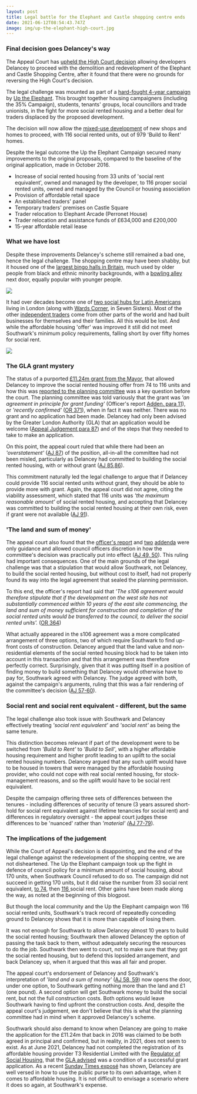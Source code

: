 ```yaml
---
layout: post
title: Legal battle for the Elephant and Castle shopping centre ends
date: 2021-06-12T08:54:43.747Z
image: img/up-the-elephant-high-court.jpg
---
```

### Final decision goes Delancey's way

The Appeal Court has [upheld the High Court decision](https://www.bailii.org/ew/cases/EWCA/Civ/2021/827.html) allowing developers Delancey to proceed with the demolition and redevelopment of the Elephant and Castle Shopping Centre, after it found that there were no grounds for reversing the High Court's decision.

The legal challenge was mounted as part of a [hard-fought 4-year campaign](https://www.35percent.org/shopping-centre-closes-but-campaign-for-traders-continues/) by [Up the Elephant](https://twitter.com/UpTheElephant_/status/1398978498740604929?s=09).  This brought together housing campaigners (including the 35% Campaign), students, tenants' groups, local councillors and trade unionists, in the fight for more social rented housing and a better deal for traders displaced by the proposed development.

The decision will now allow the [mixed-use development](https://www.elephantandcastle.org.uk/overview-of-the-plans) of new shops and homes to proceed, with 116 social rented units, out of 979 'Build to Rent' homes.

Despite the legal outcome the Up the Elephant Campaign secured many improvements to the original proposals, compared to the baseline of the original application, made in October 2016.

* Increase of social rented housing from 33 units of 'social rent equivalent', owned and managed by the developer, to 116 proper social rented units, owned and managed by the Council or housing association
* Provision of affordable retail space
* An established traders' panel
* Temporary traders' premises on Castle Square
* Trader relocation to Elephant Arcade (Perronet House)
* Trader relocation and assistance funds of £634,000 and £200,000
* 15-year affordable retail lease

### What we have lost

Despite these improvements Delancey's scheme still remained a bad one, hence the legal challenge.  The shopping centre may have been shabby, but it housed one of the [largest bingo halls in Britain](http://www.palacebingo.co.uk/london-palace/)[](https://www.facebook.com/londonbowling/), much used by older people from black and ethnic minority backgrounds, with a [bowling alley](https://www.facebook.com/londonbowling/) next door, equally popular with younger people. 

![](https://35percent.github.io/uptheelephant/img/header.jpg)

It had over decades become one of [two social hubs for Latin Americans](https://www.runnymedetrust.org/blog/the-fight-isnt-over-for-elephant-and-castles-latin-american-community) living in London (along with [Wards Corner](https://www.facebook.com/wardscornercommunity/), in Seven Sisters).  Most of the other [independent traders](https://latinelephant.org/displaced-traders-with-no-relocation/) come from other parts of the world and had built businesses for themselves and their families.  All this would be lost.  And while the affordable housing 'offer' was improved it still did not meet Southwark's minimum policy requirements, falling short by over fifty homes for social rent.

![](https://35percent.github.io/img/traderscomp.jpeg)

### The GLA grant mystery

The status of a purported [£11.24m grant from the Mayor](https://www.35percent.org/viability-and-delancey/), that allowed Delancey to improve the social rented housing offer from 74 to 116 units and how this was [reported to the planning committee](http://planbuild.southwark.gov.uk/documents/?GetDocument=%7b%7b%7b!HvOs1eG7BYgl0hYZ8SIm5w%3d%3d!%7d%7d%7d) was a key question before the court. The planning committee was told variously that the grant was *'an agreement in principle for grant funding'* (Officer's report [Adden. para 11](<https://moderngov.southwark.gov.uk/documents/b50009564/Addendum No. 1 Tuesday 03-Jul-2018 18.30 Planning Committee.pdf?T=9>)), or *'recently confirmed'* ([OR 371](http://planbuild.southwark.gov.uk/documents/?GetDocument=%7b%7b%7b!HvOs1eG7BYgl0hYZ8SIm5w%3d%3d!%7d%7d%7d)), when in fact it was neither.  There was no grant and no application had been made.  Delancey had only been advised by the Greater London Authority (GLA) that an application would be welcome ([Appeal Judgement  para 87](https://www.bailii.org/ew/cases/EWCA/Civ/2021/827.html)) and of the steps that they needed to take to make an application.

On this point, the appeal court ruled that while there had been an *'overstatement'* ([AJ 87](https://www.bailii.org/ew/cases/EWCA/Civ/2021/827.html)) of the position, all-in-all the committee had not been misled, particularly as Delancey had committed to building the social rented housing, with or without grant ([AJ 85,86](https://www.bailii.org/ew/cases/EWCA/Civ/2021/827.html)).

This commitment naturally led the legal challenge to argue that if Delancey could provide 116 social rented units without grant, they should be able to provide more with grant.  Again, the appeal court did not agree, citing the viability assessment, which stated that 116 units was *'the maximum reasonable amount'* of social rented housing, and accepting that Delancey was committed to building the social rented housing at their own risk, even if grant were not available ([AJ 91](https://www.bailii.org/ew/cases/EWCA/Civ/2021/827.html)).

### 'The land and sum of money'

The appeal court also found that the [officer's report](http://planbuild.southwark.gov.uk/documents/?GetDocument=%7b%7b%7b!HvOs1eG7BYgl0hYZ8SIm5w%3d%3d!%7d%7d%7d) and [two](<https://moderngov.southwark.gov.uk/documents/b50009580/Addendum No. 2 Tuesday 03-Jul-2018 18.30 Planning Committee.pdf?T=9>) [addenda](<https://moderngov.southwark.gov.uk/documents/b50009564/Addendum No. 1 Tuesday 03-Jul-2018 18.30 Planning Committee.pdf?T=9>) were only guidance and allowed council officers discretion in how the committee's decision was practically put into effect ([AJ 49, 50](https://www.bailii.org/ew/cases/EWCA/Civ/2021/827.html)).  This ruling had important consequences.  One of the main grounds of the legal challenge was that a stipulation that would allow Southwark, not Delancey, to build the social rented housing, but without cost to itself, had not properly found its way into the legal agreement that sealed the planning permission.

To this end, the officer's report had said that *'The s106 agreement would therefore stipulate that if the development on the west site has not substantially commenced within 10 years of the east site commencing, the land and sum of money sufficient for construction and completion of the social rented units would be transferred to the council, to deliver the social rented units'.* ([OR 364](http://planbuild.southwark.gov.uk/documents/?GetDocument=%7b%7b%7b!HvOs1eG7BYgl0hYZ8SIm5w%3d%3d!%7d%7d%7d))

What actually appeared in the s106 agreement was a more complicated arrangement of three options, two of which require Southwark to find up-front costs of construction.  Delancey argued that the land value and non-residential elements of the social rented housing block had to be taken into account in this transaction and that this arrangement was therefore perfectly correct.  Surprisingly, given that it was putting itself in a position of finding money to build something that Delancey would otherwise have to pay for, Southwark agreed with Delancey.  The judge agreed with both, against the campaign's arguments, ruling that this was a fair rendering of the committee's decision ([AJ 57-60](https://www.bailii.org/ew/cases/EWCA/Civ/2021/827.html)).

### Social rent and social rent equivalent - different, but the same

The legal challenge also took issue with Southwark and Delancey effectively treating *'social rent equivalent'* and *'social rent'* as being the same tenure.

This distinction becomes relevant if part of the development were to be switched from *'Build to Rent'* to *'Build to Sell'*, with a higher affordable housing requirement and higher profit leading to an uplift to the social rented housing numbers.  Delancey argued that any such uplift would have to be housed in towers that were managed by the affordable housing provider, who could not cope with real social rented housing, for stock-management reasons, and so the uplift would have to be social rent equivalent.

Despite the campaign offering three sets of differences between the tenures - including differences of security of tenure (3 years assured short-hold for social rent equivalent against lifetime tenancies for social rent) and differences in regulatory oversight - the appeal court judges these differences to be 'nuanced' rather than *'material' (*[AJ 77-79](https://www.bailii.org/ew/cases/EWCA/Civ/2021/827.html))*.*

### The implications of the judgement

While the Court of Appeal's decision is disappointing, and the end of the legal challenge against the redevelopment of the shopping centre, we are not disheartened.  The Up the Elephant campaign took up the fight in defence of council policy for a minimum amount of social housing, about 170 units, when Southwark Council refused to do so.  The campaign did not succeed in getting 170 units, but it did raise the number from 33 social rent equivalent, [to 74](http://planbuild.southwark.gov.uk/documents/?GetDocument=%7b%7b%7b!0iVzasdHCgb1eVmQCrssOg%3d%3d!%7d%7d%7d), then [116 ](http://planbuild.southwark.gov.uk/documents/?GetDocument=%7b%7b%7b!b5xBNaYRSleWlYx6oXVrEA%3d%3d!%7d%7d%7d)social rent.  Other gains have been made along the way, as noted at the beginning of this blogpost.

But though the local community and the Up the Elephant campaign won 116 social rented units, Southwark's track record of repeatedly conceding ground to Delancey shows that it is more than capable of losing them.

It was not enough for Southwark to allow Delancey almost 10 years to build the social rented housing; Southwark then allowed Delancey the option of passing the task back to them, without adequately securing the resources to do the job.  Southwark then went to court, not to make sure that they got the social rented housing, but to defend this lopsided arrangement, and back Delancey up, when it argued that this was all fair and proper.

The appeal court's endorsement of Delancey and Southwark's interpretation of *'land and a sum of money'* ([AJ 58, 59](https://www.bailii.org/ew/cases/EWCA/Civ/2021/827.html)) now opens the door, under one option, to Southwark getting nothing more than the land and £1 (one pound).  A second option will get Southwark money to build the social rent, but not the full construction costs.  Both options would leave Southwark having to find upfront the construction costs.  And, despite the appeal court's judgement, we don't believe that this is what the planning committee had in mind when it approved Delancey's scheme.

Southwark should also demand to know when Delancey are going to make the application for the £11.24m that back in 2016 was claimed to be both agreed in principal and confirmed, but in reality, in 2021, does not seem to exist.  As at June 2021, Delancey had not completed the registration of its affordable housing provider T3 Residential Limited with the [Regulator of Social Housing](https://www.gov.uk/government/publications/current-registered-providers-of-social-housing/list-of-registered-providers-17-september-2020), that the [GLA advised](http://planbuild.southwark.gov.uk/documents/?GetDocument=%7b%7b%7b!b5xBNaYRSleWlYx6oXVrEA%3d%3d!%7d%7d%7d) was a condition of a successful grant application.  As a recent [Sunday Times exposé](<C:\Users\grego\Documents%5CUsers%5Cgrego%5CDocuments%5CD-Drive 201017%5CCopy of Elephant Amenity Network%5CBlog 35percent campaign%5Cexpos%C3%A9>) has shown, Delancey are well versed in how to use the public purse to its own advantage, when it comes to affordable housing.  It is not difficult to envisage a scenario where it does so again, at Southwark's expense.